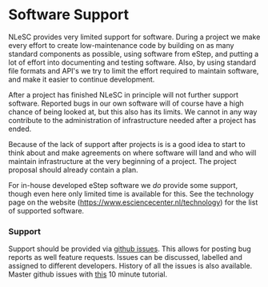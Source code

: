 # Software Support

NLeSC provides very limited support for software. During a project we make every effort to create low-maintenance code by building on as many standard components as possible, using software from eStep, and putting a lot of effort into documenting and testing software. Also, by using standard file formats and API's we try to limit the effort required to maintain software, and make it easier to continue development.

After a project has finished NLeSC in principle will not further support software. Reported bugs in our own software will of course have a high chance of being looked at, but this also has its limits. We cannot in any way contribute to the administration of infrastructure needed after a project has ended.

Because of the lack of support after projects is is a good idea to start to think about and make agreements on where software will land and who will maintain infrastructure at the very beginning of a project. The project proposal should already contain a plan.

For in-house developed eStep software we _do_ provide some support, though even here only limited time is available for this. See the technology page on the website (https://www.esciencecenter.nl/technology) for the list of supported software.
### Support

Support should be provided via [github issues](https://github.com/blog/831-issues-2-0-the-next-generation). This allows for posting bug reports as well feature requests. Issues can be discussed, labelled and assigned to different developers. History of all the issues is also available.
Master github issues with [this](https://guides.github.com/features/issues/) 10 minute tutorial.
